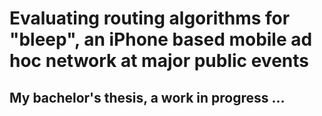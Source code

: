 # Evaluating routing algorithms for "bleep", an iPhone based mobile ad hoc network at major public events

## My bachelor's thesis, a work in progress ...
